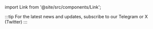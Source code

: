 import Link from '@site/src/components/Link';

:::tip
For the latest news and updates, subscribe to our <Link to="https://t.me/vedro_universe">Telegram</Link> or <Link to="https://x.com/vedro_universe">X (Twitter)</Link>
:::
